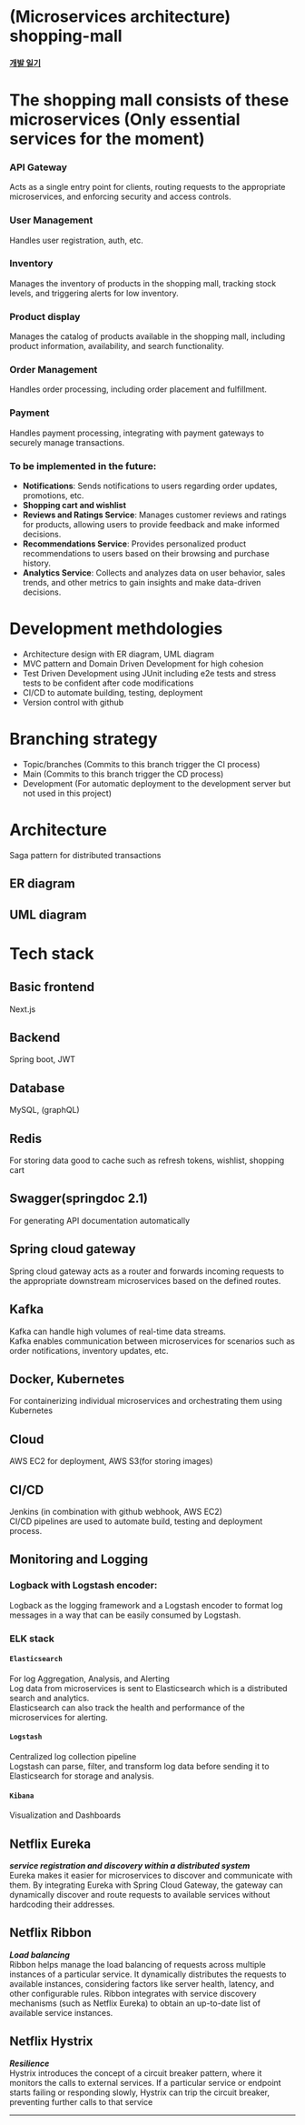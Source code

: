# (Microservices architecture) shopping-mall
#### [개발 일기](https://github.com/vacu9708/Shopping-mall/tree/main/%EA%B0%9C%EB%B0%9C%20%EC%9D%BC%EA%B8%B0)

# The shopping mall consists of these microservices (Only essential services for the moment)
### API Gateway
Acts as a single entry point for clients, routing requests to the appropriate microservices, and enforcing security and access controls.
### User Management
Handles user registration, auth, etc.
### Inventory
Manages the inventory of products in the shopping mall, tracking stock levels, and triggering alerts for low inventory.
### Product display
Manages the catalog of products available in the shopping mall, including product information, availability, and search functionality.
### Order Management
Handles order processing, including order placement and fulfillment.
### Payment
Handles payment processing, integrating with payment gateways to securely manage transactions.

### To be implemented in the future:
- **Notifications**: Sends notifications to users regarding order updates, promotions, etc.
- **Shopping cart and wishlist**
- **Reviews and Ratings Service**: Manages customer reviews and ratings for products, allowing users to provide feedback and make informed decisions.
- **Recommendations Service**: Provides personalized product recommendations to users based on their browsing and purchase history.
- **Analytics Service**: Collects and analyzes data on user behavior, sales trends, and other metrics to gain insights and make data-driven decisions.

# Development methdologies
- Architecture design with ER diagram, UML diagram
- MVC pattern and Domain Driven Development for high cohesion
- Test Driven Development using JUnit including e2e tests and stress tests to be confident after code modifications
- CI/CD to automate building, testing, deployment
- Version control with github

# Branching strategy
- Topic/branches (Commits to this branch trigger the CI process)
- Main (Commits to this branch trigger the CD process)
- Development (For automatic deployment to the development server but not used in this project)
 
# Architecture
Saga pattern for distributed transactions

## ER diagram

## UML diagram


# Tech stack
## Basic frontend
Next.js

## Backend
Spring boot, JWT

## Database
MySQL, (graphQL)

## Redis
For storing data good to cache such as refresh tokens, wishlist, shopping cart

## Swagger(springdoc 2.1)
For generating API documentation automatically

## Spring cloud gateway
Spring cloud gateway acts as a router and forwards incoming requests to the appropriate downstream microservices based on the defined routes.

## Kafka
Kafka can handle high volumes of real-time data streams.<br>
Kafka enables communication between microservices for scenarios such as order notifications, inventory updates, etc.

## Docker, Kubernetes
For containerizing individual microservices and orchestrating them using Kubernetes

## Cloud
AWS EC2 for deployment, AWS S3(for storing images)

## CI/CD
Jenkins (in combination with github webhook, AWS EC2)<br>
CI/CD pipelines are used to automate build, testing and deployment process.

## Monitoring and Logging
### Logback with Logstash encoder:
Logback as the logging framework and a Logstash encoder to format log messages in a way that can be easily consumed by Logstash.

### ELK stack
#### `Elasticsearch`
For log Aggregation, Analysis, and Alerting<br>
Log data from microservices is sent to Elasticsearch which is a distributed search and analytics.<br>
Elasticsearch can also track the health and performance of the microservices for alerting.

#### `Logstash`
Centralized log collection pipeline<br>
Logstash can parse, filter, and transform log data before sending it to Elasticsearch for storage and analysis.

#### `Kibana`
Visualization and Dashboards

## Netflix Eureka
***service registration and discovery within a distributed system***<br>
Eureka makes it easier for microservices to discover and communicate with them. By integrating Eureka with Spring Cloud Gateway, the gateway can dynamically discover and route requests to available services without hardcoding their addresses.

## Netflix Ribbon
***Load balancing***<br>
Ribbon helps manage the load balancing of requests across multiple instances of a particular service. It dynamically distributes the requests to available instances, considering factors like server health, latency, and other configurable rules. Ribbon integrates with service discovery mechanisms (such as Netflix Eureka) to obtain an up-to-date list of available service instances.

## Netflix Hystrix
***Resilience***<br>
Hystrix introduces the concept of a circuit breaker pattern, where it monitors the calls to external services. If a particular service or endpoint starts failing or responding slowly, Hystrix can trip the circuit breaker, preventing further calls to that service

---
